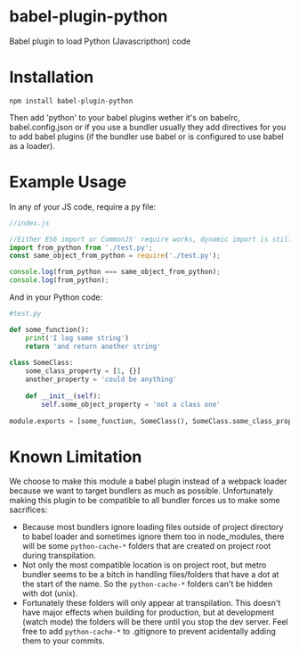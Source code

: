 # babel-plugin-python
Babel plugin to load Python (Javascripthon) code

# Installation

```
npm install babel-plugin-python
```

Then add 'python' to your babel plugins wether it's on babelrc, babel.config.json or if you use a bundler usually they add directives for you to add babel plugins (if the bundler use babel or is configured to use babel as a loader).

# Example Usage

In any of your JS code, require a py file:

```js
//index.js

//Either ES6 import or CommonJS' require works, dynamic import is still on the work
import from_python from './test.py';
const same_object_from_python = require('./test.py');

console.log(from_python === same_object_from_python);
console.log(from_python);
```

And in your Python code:

```python
#test.py

def some_function():
    print('I log some string')
    return 'and return another string'
    
class SomeClass:
    some_class_property = [1, {}]
    another_property = 'could be anything'
    
    def __init__(self):
        self.some_object_property = 'not a class one'
    
module.exports = [some_function, SomeClass(), SomeClass.some_class_property, SomeClass().some_object_property, some_function()]
```

# Known Limitation

We choose to make this module a babel plugin instead of a webpack loader because we want to target bundlers as much as possible. Unfortunately making this plugin to be compatible to all bundler forces us to make some sacrifices:

- Because most bundlers ignore loading files outside of project directory to babel loader and sometimes ignore them too in node_modules, there will be some `python-cache-*` folders that are created on project root during transpilation.
- Not only the most compatible location is on project root, but metro bundler seems to be a bitch in handling files/folders that have a dot at the start of the name. So the `python-cache-*` folders can't be hidden with dot (unix).
- Fortunately these folders will only appear at transpilation. This doesn't have major effects when building for production, but at development (watch mode) the folders will be there until you stop the dev server. Feel free to add `python-cache-*` to .gitignore to prevent acidentally adding them to your commits.
